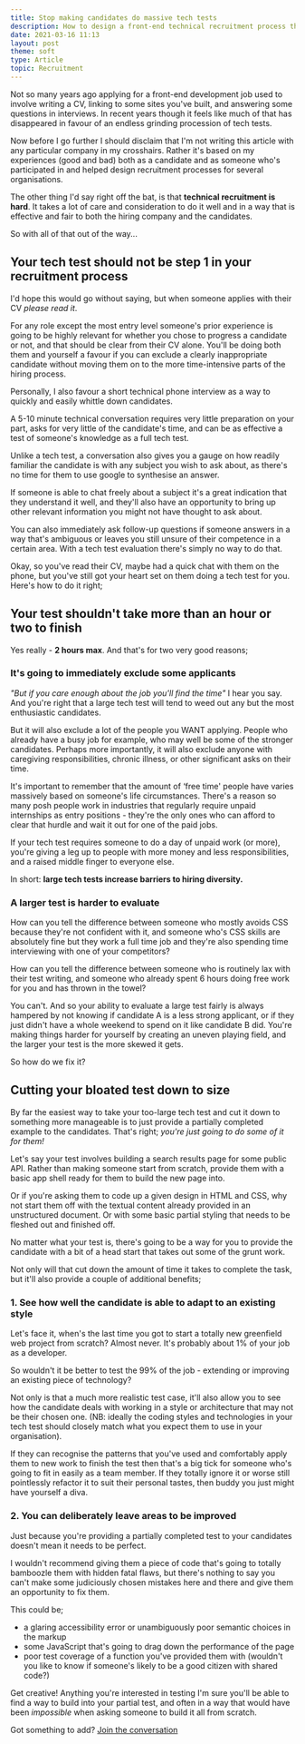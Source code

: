 ```yaml
---
title: Stop making candidates do massive tech tests
description: How to design a front-end technical recruitment process that works better for you and for your candidates.
date: 2021-03-16 11:13
layout: post
theme: soft
type: Article
topic: Recruitment
---
```


<div class="gutters" markdown="1">
Not so many years ago applying for a front-end development job used to involve writing a CV, linking to some sites you've built, and answering some questions in interviews.  In recent years though it feels like much of that has disappeared in favour of an endless grinding procession of tech tests.

Now before I go further I should disclaim that I'm not writing this article with any particular company in my crosshairs.  Rather it's based on my experiences (good and bad) both as a candidate and as someone who's participated in and helped design recruitment processes for several organisations.

The other thing I'd say right off the bat, is that **technical recruitment is hard**.  It takes a lot of care and consideration to do it well and in a way that is effective and fair to both the hiring company and the candidates.

So with all of that out of the way...

## Your tech test should not be step 1 in your recruitment process

I'd hope this would go without saying, but when someone applies with their CV _please read it_.

For any role except the most entry level someone's prior experience is going to be highly relevant for whether you chose to progress a candidate or not, and that should be clear from their CV alone.  You'll be doing both them and yourself a favour if you can exclude a clearly inappropriate candidate without moving them on to the more time-intensive parts of the hiring process.

Personally, I also favour a short technical phone interview as a way to quickly and easily whittle down candidates.  
</div>

<aside>
<div class="gutters" markdown="1">
<p class="emphasise">A 5-10 minute technical conversation requires very little preparation on your part, asks for very little of the candidate's time, and can be as effective a test of someone's knowledge as a full tech test.</p>

Unlike a tech test, a conversation also gives you a gauge on how readily familiar the candidate is with any subject you wish to ask about, as there's no time for them to use google to synthesise an answer.  

If someone is able to chat freely about a subject it's a great indication that they understand it well, and they'll also have an opportunity to bring up other relevant information you might not have thought to ask about.  

You can also immediately ask follow-up questions if someone answers in a way that's ambiguous or leaves you still unsure of their competence in a certain area.  With a tech test evaluation there's simply no way to do that.
</div>
</aside>

<div class="gutters" markdown="1">
Okay, so you've read their CV, maybe had a quick chat with them on the phone, but you've still got your heart set on them doing a tech test for you.  Here's how to do it right;

## Your test shouldn't take more than an hour or two to finish

Yes really - **2 hours max**.  And that's for two very good reasons;

### It's going to immediately exclude some applicants

_"But if you care enough about the job you'll find the time"_ I hear you say.  And you're right that a large tech test will tend to weed out any but the most enthusiastic candidates.

But it will also exclude a lot of the people you WANT applying.  People who already have a busy job for example, who may well be some of the stronger candidates.  Perhaps more importantly, it will also exclude anyone with caregiving responsibilities, chronic illness, or other significant asks on their time.

It's important to remember that the amount of ‘free time' people have varies massively based on someone's life circumstances.  There's a reason so many posh people work in industries that regularly require unpaid internships as entry positions - they're the only ones who can afford to clear that hurdle and wait it out for one of the paid jobs.

If your tech test requires someone to do a day of unpaid work (or more), you're giving a leg up to people with more money and less responsibilities, and a raised middle finger to everyone else.

In short: **large tech tests increase barriers to hiring diversity.**

### A larger test is harder to evaluate

How can you tell the difference between someone who mostly avoids CSS because they're not confident with it, and someone who's CSS skills are absolutely fine but they work a full time job and they're also spending time interviewing with one of your competitors?

How can you tell the difference between someone who is routinely lax with their test writing, and someone who already spent 6 hours doing free work for you and has thrown in the towel?

You can't.  And so your ability to evaluate a large test fairly is always hampered by not knowing if candidate A is a less strong applicant, or if they just didn't have a whole weekend to spend on it like candidate B did.  You're making things harder for yourself by creating an uneven playing field, and the larger your test is the more skewed it gets.

So how do we fix it?

## Cutting your bloated test down to size

By far the easiest way to take your too-large tech test and cut it down to something more manageable is to just provide a partially completed example to the candidates.  That's right; _you're just going to do some of it for them!_

Let's say your test involves building a search results page for some public API.  Rather than making someone start from scratch, provide them with a basic app shell ready for them to build the new page into.

Or if you're asking them to code up a given design in HTML and CSS, why not start them off with the textual content already provided in an unstructured document.  Or with some basic partial styling that needs to be fleshed out and finished off.

No matter what your test is, there's going to be a way for you to provide the candidate with a bit of a head start that takes out some of the grunt work.

Not only will that cut down the amount of time it takes to complete the task, but it'll also provide a couple of additional benefits;

### 1. See how well the candidate is able to adapt to an existing style

Let's face it, when's the last time you got to start a totally new greenfield web project from scratch?  Almost never.  It's probably about 1% of your job as a developer.

So wouldn't it be better to test the 99% of the job - extending or improving an existing piece of technology? 

Not only is that a much more realistic test case, it'll also allow you to see how the candidate deals with working in a style or architecture that may not be their chosen one.  (NB: ideally the coding styles and technologies in your tech test should closely match what you expect them to use in your organisation).

If they can recognise the patterns that you've used and comfortably apply them to new work to finish the test then that's a big tick for someone who's going to fit in easily as a team member.  If they totally ignore it or worse still pointlessly refactor it to suit their personal tastes, then buddy you just might have yourself a diva.

### 2. You can deliberately leave areas to be improved

Just because you're providing a partially completed test to your candidates doesn't mean it needs to be perfect.

I wouldn't recommend giving them a piece of code that's going to totally bamboozle them with hidden fatal flaws, but there's nothing to say you can't make some judiciously chosen mistakes here and there and give them an opportunity to fix them.

This could be;
- a glaring accessibility error or unambiguously poor semantic choices in the markup
- some JavaScript that's going to drag down the performance of the page
- poor test coverage of a function you've provided them with (wouldn't you like to know if someone's likely to be a good citizen with shared code?)

Get creative!  Anything you're interested in testing I'm sure you'll be able to find a way to build into your partial test, and often in a way that would have been _impossible_ when asking someone to build it all from scratch.

Got something to add?  <a href="https://twitter.com/andrewmee/status/1371732976799674371">Join the conversation</a>
</div>
